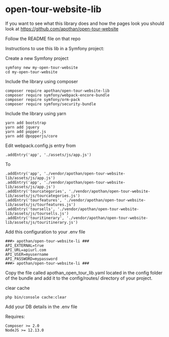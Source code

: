 # open-tour-website-lib

If you want to see what this library does and how the pages look you should look at https://github.com/apothan/open-tour-website

Follow the README file on that repo


Instructions to use this lib in a Symfony project:

Create a new Symfony project

```
symfony new my-open-tour-website
cd my-open-tour-website
```

Include the library using composer

```
composer require apothan/open-tour-website-lib
composer require symfony/webpack-encore-bundle
composer require symfony/orm-pack
composer require symfony/security-bundle
```

Include the library using yarn

```
yarn add bootstrap
yarn add jquery
yarn add popper.js
yarn add @popperjs/core
```

Edit webpack.config.js entry from

```
.addEntry('app', './assets/js/app.js')
```

To 

```
.addEntry('app', './vendor/apothan/open-tour-website-lib/assets/js/app.js')
.addEntry('app', './vendor/apothan/open-tour-website-lib/assets/js/app.js')
.addEntry('tourcategories', './vendor/apothan/open-tour-website-lib/assets/js/tourcategories.js')
.addEntry('tourfeatures', './vendor/apothan/open-tour-website-lib/assets/js/tourfeatures.js')
.addEntry('toursells', './vendor/apothan/open-tour-website-lib/assets/js/toursells.js')
.addEntry('touritinerary', './vendor/apothan/open-tour-website-lib/assets/js/touritinerary.js')
```

Add this configuration to your .env file

```
###> apothan/open-tour-website-li ###
API_EXTERNAL=true
API_URL=apiurl.com
API_USER=myusername
API_PASSWORD=mypassword
###> apothan/open-tour-website-li ###
```

Copy the file called apothan_open_tour_lib.yaml located in the 
config folder of the bundle and add it to the config/routes/ directory of your project.

clear cache
```
php bin/console cache:clear
```
Add your DB details in the .env file

Requires:

```
Composer >= 2.0
NodeJS >= 12.13.0
```
